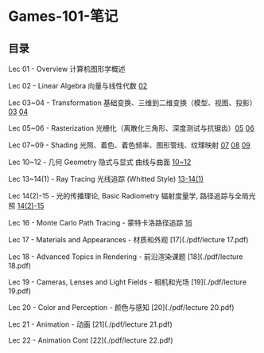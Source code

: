 # Games-101-笔记

## 目录

Lec 01 - Overview 计算机图形学概述

Lec 02 - Linear Algebra 向量与线性代数 [02](./games101/lecture02.md)

Lec 03~04 - Transformation 基础变换、三维到二维变换（模型、视图、投影）[03](./pdf/lecture03.pdf)  [04](./pdf/lecture04.pdf)

Lec 05~06 - Rasterization 光栅化（离散化三角形、深度测试与抗锯齿）[05](./pdf/lecture05.pdf) [06](./pdf/lecture06.pdf)

Lec 07~09 - Shading 光照、着色、着色频率、图形管线、纹理映射 [07](./pdf/lecture07.pdf)  [08](./pdf/lecture08.pdf) [09](./pdf/lecture09.pdf)

Lec 10~12 - 几何 Geometry 隐式与显式 曲线与曲面 [10~12](./pdf/lecture10-12.pdf)

Lec 13~14(1) - Ray Tracing 光线追踪 (Whitted Style) [13-14(1)](./pdf/lecture13-14(1).pdf)

Lec 14(2)-15 - 光的传播理论, Basic Radiometry 辐射度量学, 路径追踪与全局光照 [14(2)-15](./pdf/lecture14(2)-15.pdf)

Lec 16 - Monte Carlo Path Tracing - 蒙特卡洛路径追踪 [16](./pdf/lecture16.pdf)

Lec 17 - Materials and Appearances - 材质和外观 [17](./pdf/lecture 17.pdf)

Lec 18 - Advanced Topics in Rendering - 前沿渲染课题 [18](./pdf/lecture 18.pdf)

Lec 19 - Cameras, Lenses and Light Fields - 相机和光场 [19](./pdf/lecture 19.pdf)

Lec 20 - Color and Perception - 颜色与感知 [20](./pdf/lecture 20.pdf)

Lec 21 - Animation - 动画 [21](./pdf/lecture 21.pdf)

Lec 22 - Animation Cont [22](./pdf/lecture 22.pdf)
